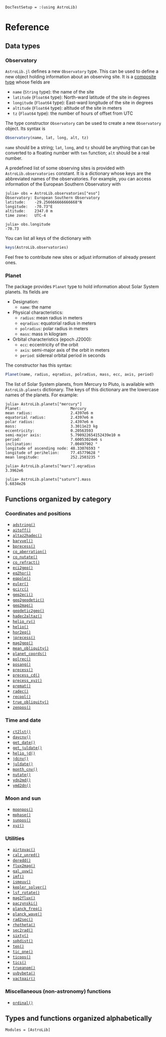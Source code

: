 ```@meta
DocTestSetup = :(using AstroLib)
```
# Reference

## Data types

### Observatory

`AstroLib.jl` defines a new `Observatory` type. This can be used to define a new object holding information about an observing site. It is a [composite type](https://docs.julialang.org/en/v1/manual/types/#Composite-Types) whose fields are

-   `name` (`String` type): the name of the site
-   `latitude` (`Float64` type): North-ward latitude of the site in degrees
-   `longitude` (`Float64` type): East-ward longitude of the site in degrees
-   `altitude` (`Float64` type): altitude of the site in meters
-   `tz` (`Float64` type): the number of hours of offset from UTC

The type constructor `Observatory` can be used to create a new `Observatory` object. Its syntax is

```julia
Observatory(name, lat, long, alt, tz)
```

`name` should be a string; `lat`, `long`, and `tz` should be anything that can be converted to a floating number with `ten` function; `alt` should be a real number.

A predefined list of some observing sites is provided with `AstroLib.observatories` constant. It is a dictionary whose keys are the abbreviated names of the observatories. For example, you can access information of the European Southern Observatory with

```jldoctest
julia> obs = AstroLib.observatories["eso"]
Observatory: European Southern Observatory
latitude:    -29.256666666666668°N
longitude:   -70.73°E
altitude:    2347.0 m
time zone:   UTC-4

julia> obs.longitude
-70.73
```

You can list all keys of the dictionary with

```julia
keys(AstroLib.observatories)
```

Feel free to contribute new sites or adjust information of already present ones.

### Planet

The package provides `Planet` type to hold information about Solar System planets. Its fields are

-   Designation:
    -   `name`: the name
-   Physical characteristics:
    -   `radius`: mean radius in meters
    -   `eqradius`: equatorial radius in meters
    -   `polradius`: polar radius in meters
    -   `mass`: mass in kilogram
-   Orbital characteristics (epoch J2000):
    -   `ecc`: eccentricity of the orbit
    -   `axis`: semi-major axis of the orbit in meters
    -   `period`: sidereal orbital period in seconds

The constructor has this syntax:

```julia
Planet(name, radius, eqradius, polradius, mass, ecc, axis, period)
```

The list of Solar System planets, from Mercury to Pluto, is available with `AstroLib.planets` dictionary. The keys of this dictionary are the lowercase names of the planets. For example:

```jldoctest
julia> AstroLib.planets["mercury"]
Planet:                      Mercury
mean radius:                 2.4397e6 m
equatorial radius:           2.4397e6 m
polar radius:                2.4397e6 m
mass:                        3.3011e23 kg
eccentricity:                0.20563593
semi-major axis:             5.790922654152439e10 m
period:                      7.60053024e6 s
inclination:                 7.00497902 °
longitude of ascending node: 48.33076593 °
longitude of perihelion:     77.45779628 °
mean longitude:              252.2503235 °

julia> AstroLib.planets["mars"].eqradius
3.3962e6

julia> AstroLib.planets["saturn"].mass
5.6834e26
```

## Functions organized by category

### Coordinates and positions

- [`adstring()`](@ref)
- [`aitoff()`](@ref)
- [`altaz2hadec()`](@ref)
- [`baryvel()`](@ref)
- [`bprecess()`](@ref)
- [`co_aberration()`](@ref)
- [`co_nutate()`](@ref)
- [`co_refract()`](@ref)
- [`eci2geo()`](@ref)
- [`eq2hor()`](@ref)
- [`eqpole()`](@ref)
- [`euler()`](@ref)
- [`gcirc()`](@ref)
- [`geo2eci()`](@ref)
- [`geo2geodetic()`](@ref)
- [`geo2mag()`](@ref)
- [`geodetic2geo()`](@ref)
- [`hadec2altaz()`](@ref)
- [`helio_rv()`](@ref)
- [`helio()`](@ref)
- [`hor2eq()`](@ref)
- [`jprecess()`](@ref)
- [`mag2geo()`](@ref)
- [`mean_obliquity()`](@ref)
- [`planet_coords()`](@ref)
- [`polrec()`](@ref)
- [`posang()`](@ref)
- [`precess()`](@ref)
- [`precess_cd()`](@ref)
- [`precess_xyz()`](@ref)
- [`premat()`](@ref)
- [`radec()`](@ref)
- [`recpol()`](@ref)
- [`true_obliquity()`](@ref)
- [`zenpos()`](@ref)

### Time and date

- [`ct2lst()`](@ref)
- [`daycnv()`](@ref)
- [`get_date()`](@ref)
- [`get_juldate()`](@ref)
- [`helio_jd()`](@ref)
- [`jdcnv()`](@ref)
- [`juldate()`](@ref)
- [`month_cnv()`](@ref)
- [`nutate()`](@ref)
- [`ydn2md()`](@ref)
- [`ymd2dn()`](@ref)

### Moon and sun

- [`moonpos()`](@ref)
- [`mphase()`](@ref)
- [`sunpos()`](@ref)
- [`xyz()`](@ref)

### Utilities

- [`airtovac()`](@ref)
- [`calz_unred()`](@ref)
- [`deredd()`](@ref)
- [`flux2mag()`](@ref)
- [`gal_uvw()`](@ref)
- [`imf()`](@ref)
- [`ismeuv()`](@ref)
- [`kepler_solver()`](@ref)
- [`lsf_rotate()`](@ref)
- [`mag2flux()`](@ref)
- [`paczynski()`](@ref)
- [`planck_freq()`](@ref)
- [`planck_wave()`](@ref)
- [`rad2sec()`](@ref)
- [`rhotheta()`](@ref)
- [`sec2rad()`](@ref)
- [`sixty()`](@ref)
- [`sphdist()`](@ref)
- [`ten()`](@ref)
- [`tic_one()`](@ref)
- [`ticpos()`](@ref)
- [`tics()`](@ref)
- [`trueanom()`](@ref)
- [`uvbybeta()`](@ref)
- [`vactoair()`](@ref)

### Miscellaneous (non-astronomy) functions

- [`ordinal()`](@ref)

## Types and functions organized alphabetically

```@autodocs
Modules = [AstroLib]
```

